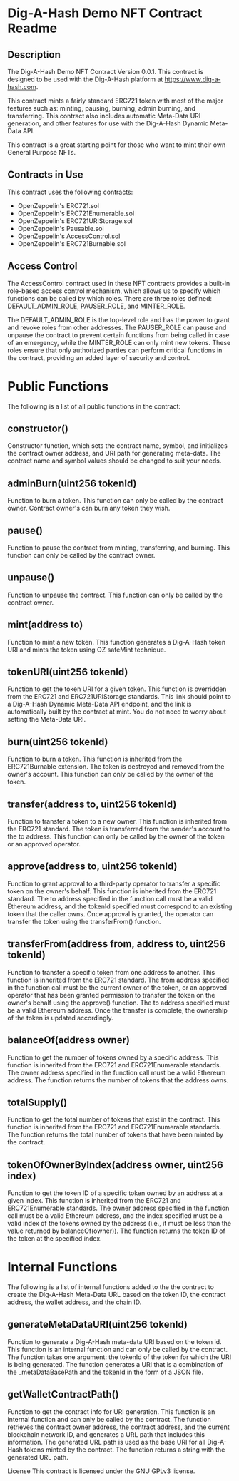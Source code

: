 # Dig-A-Hash Demo NFT Contract Readme

## Description

The Dig-A-Hash Demo NFT Contract Version 0.0.1. This contract is designed to be used with the Dig-A-Hash platform at https://www.dig-a-hash.com.

This contract mints a fairly standard ERC721 token with most of the major features such as: minting, pausing, burning, admin burning, and transferring. This contract also includes automatic Meta-Data URI generation, and other features for use with the Dig-A-Hash Dynamic Meta-Data API.

This contract is a great starting point for those who want to mint their own General Purpose NFTs.

## Contracts in Use

This contract uses the following contracts:

- OpenZeppelin's ERC721.sol
- OpenZeppelin's ERC721Enumerable.sol
- OpenZeppelin's ERC721URIStorage.sol
- OpenZeppelin's Pausable.sol
- OpenZeppelin's AccessControl.sol
- OpenZeppelin's ERC721Burnable.sol

## Access Control

The AccessControl contract used in these NFT contracts provides a built-in role-based access control mechanism, which allows us to specify which functions can be called by which roles. There are three roles defined: DEFAULT_ADMIN_ROLE, PAUSER_ROLE, and MINTER_ROLE.

The DEFAULT_ADMIN_ROLE is the top-level role and has the power to grant and revoke roles from other addresses. The PAUSER_ROLE can pause and unpause the contract to prevent certain functions from being called in case of an emergency, while the MINTER_ROLE can only mint new tokens. These roles ensure that only authorized parties can perform critical functions in the contract, providing an added layer of security and control.

# Public Functions

The following is a list of all public functions in the contract:

## constructor()

Constructor function, which sets the contract name, symbol, and initializes the contract owner address, and URI path for generating meta-data. The contract name and symbol values should be changed to suit your needs.

## adminBurn(uint256 tokenId)

Function to burn a token. This function can only be called by the contract owner. Contract owner's can burn any token they wish.

## pause()

Function to pause the contract from minting, transferring, and burning. This function can only be called by the contract owner.

## unpause()

Function to unpause the contract. This function can only be called by the contract owner.

## mint(address to)

Function to mint a new token. This function generates a Dig-A-Hash token URI and mints the token using OZ safeMint technique.

## tokenURI(uint256 tokenId)

Function to get the token URI for a given token. This function is overridden from the ERC721 and ERC721URIStorage standards. This link should point to a Dig-A-Hash Dynamic Meta-Data API endpoint, and the link is automatically built by the contract at mint. You do not need to worry about setting the Meta-Data URI.

## burn(uint256 tokenId)

Function to burn a token. This function is inherited from the ERC721Burnable extension. The token is destroyed and removed from the owner's account. This function can only be called by the owner of the token.

## transfer(address to, uint256 tokenId)

Function to transfer a token to a new owner. This function is inherited from the ERC721 standard. The token is transferred from the sender's account to the to address. This function can only be called by the owner of the token or an approved operator.

## approve(address to, uint256 tokenId)

Function to grant approval to a third-party operator to transfer a specific token on the owner's behalf. This function is inherited from the ERC721 standard. The to address specified in the function call must be a valid Ethereum address, and the tokenId specified must correspond to an existing token that the caller owns. Once approval is granted, the operator can transfer the token using the transferFrom() function.

## transferFrom(address from, address to, uint256 tokenId)

Function to transfer a specific token from one address to another. This function is inherited from the ERC721 standard. The from address specified in the function call must be the current owner of the token, or an approved operator that has been granted permission to transfer the token on the owner's behalf using the approve() function. The to address specified must be a valid Ethereum address. Once the transfer is complete, the ownership of the token is updated accordingly.

## balanceOf(address owner)

Function to get the number of tokens owned by a specific address. This function is inherited from the ERC721 and ERC721Enumerable standards. The owner address specified in the function call must be a valid Ethereum address. The function returns the number of tokens that the address owns.

## totalSupply()

Function to get the total number of tokens that exist in the contract. This function is inherited from the ERC721 and ERC721Enumerable standards. The function returns the total number of tokens that have been minted by the contract.

## tokenOfOwnerByIndex(address owner, uint256 index)

Function to get the token ID of a specific token owned by an address at a given index. This function is inherited from the ERC721 and ERC721Enumerable standards. The owner address specified in the function call must be a valid Ethereum address, and the index specified must be a valid index of the tokens owned by the address (i.e., it must be less than the value returned by balanceOf(owner)). The function returns the token ID of the token at the specified index.

# Internal Functions

The following is a list of internal functions added to the the contract to create the Dig-A-Hash Meta-Data URL based on the token ID, the contract address, the wallet address, and the chain ID.

## generateMetaDataURI(uint256 tokenId)

Function to generate a Dig-A-Hash meta-data URI based on the token id. This function is an internal function and can only be called by the contract. The function takes one argument: the tokenId of the token for which the URI is being generated. The function generates a URI that is a combination of the \_metaDataBasePath and the tokenId in the form of a JSON file.

## getWalletContractPath()

Function to get the contract info for URI generation. This function is an internal function and can only be called by the contract. The function retrieves the contract owner address, the contract address, and the current blockchain network ID, and generates a URL path that includes this information. The generated URL path is used as the base URI for all Dig-A-Hash tokens minted by the contract. The function returns a string with the generated URL path.

License
This contract is licensed under the GNU GPLv3 license.
